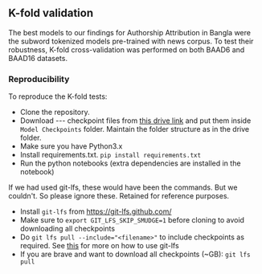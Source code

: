 ## K-fold validation

The best models to our findings for Authorship Attribution in Bangla were the subword tokenized models pre-trained with news corpus. To test their robustness, K-fold cross-validation was performed on both BAAD6 and BAAD16 datasets.

### Reproducibility
To reproduce the K-fold tests:
- Clone the repository.
- Download --- checkpoint files from [this drive link]() and put them inside `Model Checkpoints` folder. Maintain the folder structure as in the drive folder.
- Make sure you have Python3.x
- Install requirements.txt. `pip install requirements.txt`
- Run the python notebooks (extra dependencies are installed in the notebook)


If we had used git-lfs, these would have been the commands. But we couldn't. So please ignore these. Retained for reference purposes.
- Install `git-lfs` from https://git-lfs.github.com/
- Make sure to `export GIT_LFS_SKIP_SMUDGE=1` before cloning to avoid downloading all checkpoints
- Do `git lfs pull --include="<filename>"` to include checkpoints as required. See [this](https://sabicalija.github.io/git-lfs-intro/) for more on how to use git-lfs
- If you are brave and want to download all checkpoints (~GB): `git lfs pull`